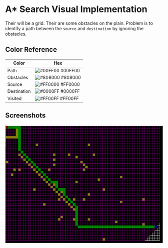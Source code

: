 
# A* Search Visual Implementation

Their will be a grid. Their are some obstacles on the plain. Problem is to identify a path between the `source` and `destination` by ignoring the obstacles.


## Color Reference

| Color             | Hex                                                                |
| ----------------- | ------------------------------------------------------------------ |
| Path | ![#00FF00](https://via.placeholder.com/10/00FF00?text=+) #00FF00 |
| Obstacles | ![#808000](https://via.placeholder.com/10/808000?text=+) #808000 |
| Source | ![#FF0000](https://via.placeholder.com/10/FF0000?text=+) #FF0000 |
| Destination | ![#0000FF](https://via.placeholder.com/10/0000FF?text=+) #0000FF |
| Visited | ![#FF00FF](https://via.placeholder.com/10/FF00FF?text=+) #FF00FF |


## Screenshots

![Project Screen Shot](https://github.com/habibur-rahman-swe/A-_serarch_algorithm_visualization/blob/v.0.0.1/screen_shot/projectscreenShot.png)


